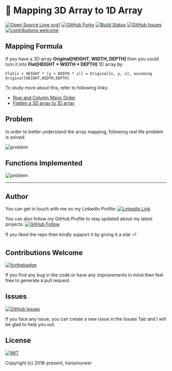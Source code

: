 # 🌌 Mapping 3D Array to 1D Array


[![Open Source Love svg1](https://badges.frapsoft.com/os/v1/open-source.svg?v=103)](#)
[![GitHub Forks](https://img.shields.io/github/forks/harismuneer/Mapping-3D-Array-to-1D-Array.svg?style=social&label=Fork&maxAge=2592000)](https://www.github.com/harismuneer/Mapping-3D-Array-to-1D-Array/fork)
[![Build Status](https://semaphoreapp.com/api/v1/projects/d4cca506-99be-44d2-b19e-176f36ec8cf1/128505/badge.svg)](#)
[![GitHub Issues](https://img.shields.io/github/issues/harismuneer/Mapping-3D-Array-to-1D-Array.svg?style=flat&label=Issues&maxAge=2592000)](https://www.github.com/harismuneer/Mapping-3D-Array-to-1D-Array/issues)
[![contributions welcome](https://img.shields.io/badge/contributions-welcome-brightgreen.svg?style=flat&label=Contributions&colorA=red&colorB=black	)](#)



## Mapping Formula
If you have a 3D array   **Original[HEIGHT, WIDTH, DEPTH]**   then you could turn it into   **Flat[HEIGHT * WIDTH * DEPTH]**   1D array by

```Flat[x + HEIGHT * (y + WIDTH * z)] = Original[x, y, z], assuming Original[HEIGHT,WIDTH,DEPTH]```

To study more about this, refer to following links: 
* [Row and Column Major Order](https://en.wikipedia.org/wiki/Row-_and_column-major_order)
* [Flatten a 3D array to 1D array](https://stackoverflow.com/questions/7367770/how-to-flatten-or-index-3d-array-in-1d-array)

## Problem
In order to better understand the array mapping, following real life problem is solved: 

![problem](../master/images/p.png)

## Functions Implemented
![problem](../master/images/f.png)


-----------

## Author
You can get in touch with me on my LinkedIn Profile: [![LinkedIn Link](https://img.shields.io/badge/Connect-harismuneer-blue.svg?logo=linkedin&longCache=true&style=social&label=Connect
)](https://www.linkedin.com/in/harismuneer)

You can also follow my GitHub Profile to stay updated about my latest projects: [![GitHub Follow](https://img.shields.io/badge/Connect-harismuneer-blue.svg?logo=Github&longCache=true&style=social&label=Follow)](https://github.com/harismuneer)

If you liked the repo then kindly support it by giving it a star ⭐!

## Contributions Welcome
[![forthebadge](https://forthebadge.com/images/badges/built-with-love.svg)](#)

If you find any bug in the code or have any improvements in mind then feel free to generate a pull request.

## Issues
[![GitHub Issues](https://img.shields.io/github/issues/harismuneer/Mapping-3D-Array-to-1D-Array.svg?style=flat&label=Issues&maxAge=2592000)](https://www.github.com/harismuneer/Mapping-3D-Array-to-1D-Array/issues)

If you face any issue, you can create a new issue in the Issues Tab and I will be glad to help you out.

## License
[![MIT](https://img.shields.io/cocoapods/l/AFNetworking.svg?style=style&label=License&maxAge=2592000)](../master/LICENSE)

Copyright (c) 2018-present, harismuneer                                                        
